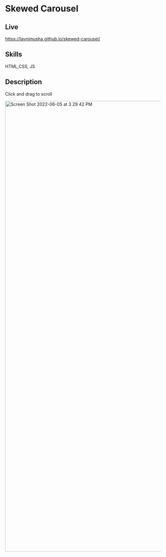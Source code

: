 # Skewed Carousel

## Live
https://lavnimusha.github.io/skewed-carousel/

## Skills
HTML,CSS, JS

## Description
Click and drag to scroll


<img width="1454" alt="Screen Shot 2022-06-05 at 3 29 42 PM" src="https://user-images.githubusercontent.com/40901373/172073251-c7f538af-f3b9-4309-b25f-9267627da035.png">

